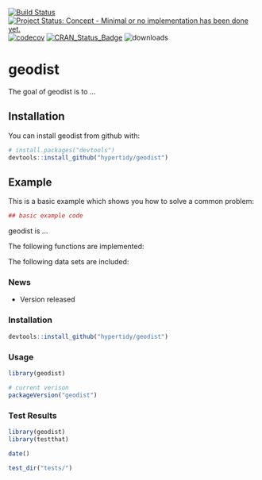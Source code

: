 <!-- README.md is generated from README.Rmd. Please edit that file -->
[![Build
Status](https://travis-ci.org/hypertidy/geodist.svg)](https://travis-ci.org/hypertidy/geodist)
[![Project Status: Concept - Minimal or no implementation has been done
yet.](http://www.repostatus.org/badges/0.1.0/concept.svg)](http://www.repostatus.org/#concept)
[![codecov](https://codecov.io/gh/hypertidy/geodist/branch/master/graph/badge.svg)](https://codecov.io/gh/hypertidy/geodist)
[![CRAN\_Status\_Badge](http://www.r-pkg.org/badges/version/geodist)](http://cran.r-project.org/web/packages/geodist)
![downloads](http://cranlogs.r-pkg.org/badges/grand-total/geodist)

geodist
=======

The goal of geodist is to …

Installation
------------

You can install geodist from github with:

``` r
# install.packages("devtools")
devtools::install_github("hypertidy/geodist")
```

Example
-------

This is a basic example which shows you how to solve a common problem:

``` r
## basic example code
```

geodist is …

The following functions are implemented:

The following data sets are included:

### News

-   Version released

### Installation

``` r
devtools::install_github("hypertidy/geodist")
```

### Usage

``` r
library(geodist)

# current verison
packageVersion("geodist")
```

### Test Results

``` r
library(geodist)
library(testthat)

date()

test_dir("tests/")
```
